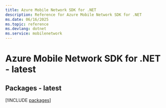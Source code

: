 ```yaml
---
title: Azure Mobile Network SDK for .NET
description: Reference for Azure Mobile Network SDK for .NET
ms.date: 06/16/2025
ms.topic: reference
ms.devlang: dotnet
ms.service: mobilenetwork
---
```

# Azure Mobile Network SDK for .NET - latest
## Packages - latest
[!INCLUDE [packages](mobile-network-index.md)]